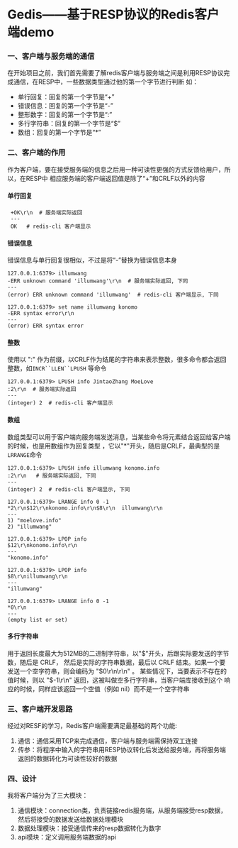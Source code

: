 # Gedis——基于RESP协议的Redis客户端demo
### 一、客户端与服务端的通信
在开始项目之前，我们首先需要了解redis客户端与服务端之间是利用RESP协议完成通信，在RESP中，一些数据类型通过他的第一个字节进行判断
如：
- 单行回复：回复的第一个字节是“+”
- 错误信息：回复的第一个字节是“-”
- 整形数字：回复的第一个字节是“:”
- 多行字符串：回复的第一个字节是“$”
- 数组：回复的第一个字节是“*”
### 二、客户端的作用
作为客户端，要在接受服务端的信息之后用一种可读性更强的方式反馈给用户，所以，在RESP中
相应服务端的客户端返回值是除了“+”和CRLF以外的内容


#### 单行回复
```127.0.0.1:6379> set name illumwang
 +OK\r\n  # 服务端实际返回
 ---
 OK   # redis-cli 客户端显示
```


#### 错误信息
错误信息与单行回复很相似，不过是将“-”替换为错误信息本身
```
127.0.0.1:6379> illumwang
-ERR unknown command 'illumwang'\r\n  # 服务端实际返回, 下同
---
(error) ERR unknown command 'illumwang'  # redis-cli 客户端显示, 下同

127.0.0.1:6379> set name illumwang konomo
-ERR syntax error\r\n
---
(error) ERR syntax error
```

#### 整数
使用以 ":" 作为前缀，以CRLF作为结尾的字符串来表示整数，很多命令都会返回整数，如`INCR``LLEN``LPUSH`
等命令
```
127.0.0.1:6379> LPUSH info JintaoZhang MoeLove
:2\r\n  # 服务端实际返回
---
(integer) 2  # redis-cli 客户端显示
```

#### 数组
数组类型可以用于客户端向服务端发送消息，当某些命令将元素结合返回给客户端的时候，也是用数组作为回复类型
，它以"*"开头，随后是CRLF，最典型的是`LRRANGE`命令
```
127.0.0.1:6379> LPUSH info illumwang konomo.info
:2\r\n   # 服务端实际返回, 下同
---
(integer) 2  # redis-cli 客户端显示, 下同

127.0.0.1:6379> LRANGE info 0 -1
*2\r\n$12\r\nkonomo.info\r\n$8\r\n  illumwang\r\n
---
1) "moelove.info"
2) "illumwang"

127.0.0.1:6379> LPOP info
$12\r\nkonomo.info\r\n
---
"konomo.info"

127.0.0.1:6379> LPOP info
$8\r\nillumwang\r\n
---
"illumwang"

127.0.0.1:6379> LRANGE info 0 -1
*0\r\n
---
(empty list or set)
```
#### 多行字符串
用于返回长度最大为512MB的二进制字符串，以"$"开头，后跟实际要发送的字节数，随后是 CRLF，
然后是实际的字符串数据，最后以 CRLF 结束。如果一个要发送一个空字符串，则会编码为 "$0\r\n\r\n" 。
某些情况下，当要表示不存在的值时候，则以 "$-1\r\n" 返回，这被叫做空多行字符串，当客户端库接收到这个
响应的时候，同样应该返回一个空值（例如 nil）而不是一个空字符串
### 三、客户端开发思路
经过对RESF的学习，Redis客户端需要满足最基础的两个功能:
1. 通信：通信采用TCP来完成通信，客户端与服务端需保持双工连接
2. 传参：将程序中输入的字符串用RESP协议转化后发送给服务端，再将服务端返回的数据转化为可读性较好的数据
### 四、设计
我将客户端分为了三大模块：

1. 通信模块：connection类，负责链接redis服务端，从服务端接受resp数据，然后将接受的数据发送给数据处理模块
2. 数据处理模块：接受通信传来的resp数据转化为数字
3. api模块：定义调用服务端数据的api